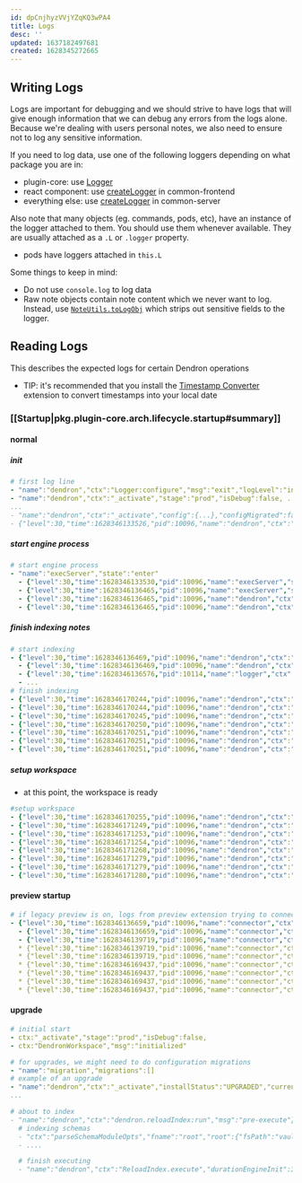 ```yaml
---
id: dpCnjhyzVVjYZqKQ3wPA4
title: Logs
desc: ''
updated: 1637182497681
created: 1628345272665
---
```


## Writing Logs

Logs are important for debugging and we should strive to have logs that will give enough information that we can debug any errors from the logs alone. Because we're dealing with users personal notes, we also need to ensure not to log any sensitive information.

If you need to log data, use one of the following loggers depending on what package you are in:

- plugin-core: use [Logger](https://github.com/dendronhq/dendron/blob/master/packages/plugin-core/src/logger.ts#L22:L22)
- react component: use [createLogger](https://github.com/dendronhq/dendron/blob/master/packages/common-frontend/src/utils/logger.ts#L3:L3) in common-frontend
- everything else: use [createLogger](https://github.com/dendronhq/dendron/blob/master/packages/common-server/src/logger.ts#L36:L36) in common-server

Also note that many objects (eg. commands, pods, etc), have an instance of the logger attached to them. You should use them whenever available. They are usually attached as a `.L` or `.logger` property. 

- pods have loggers attached in `this.L`

Some things to keep in mind:

- Do not use `console.log` to log data
- Raw note objects contain note content which we never want to log. Instead, use [`NoteUtils.toLogObj`](https://github.com/dendronhq/dendron/blob/master/packages/common-all/src/dnode.ts) which strips out sensitive fields to the logger. 

## Reading Logs
This describes the expected logs for certain Dendron operations

- TIP: it's recommended that you install the [Timestamp Converter](https://marketplace.visualstudio.com/items?itemName=Stalinbalraj.timestamp-converter) extension to convert timestamps into your local date

### [[Startup|pkg.plugin-core.arch.lifecycle.startup#summary]]

#### normal

##### init
```yml
# first log line
- "name":"dendron","ctx":"Logger:configure","msg":"exit","logLevel":"info"
- "name":"dendron","ctx":"_activate","stage":"prod","isDebug":false, ...
...
- "name":"dendron","ctx":"_activate","config":{...},"configMigrated":false,"msg":"read dendron config"}
- {"level":30,"time":1628346133526,"pid":10096,"name":"dendron","ctx":"_activate","installStatus":"NO_CHANGE","currentVersion":"0.53.0","previousWorkspaceVersion":"0.53.0","previousGlobalVersion":"0.53.0","platform":"darwin","extensions":[...],"vaults":[...]}
```

##### start engine process
```yml
# start engine process
- "name":"execServer","state":"enter"
  - {"level":30,"time":1628346133530,"pid":10096,"name":"execServer","state":"post:exec.node"}
  - {"level":30,"time":1628346136465,"pid":10096,"name":"execServer","state":"message","message":"49847"}
  - {"level":30,"time":1628346136465,"pid":10096,"name":"dendron","ctx":"WSUtils.handleServerProcess","msg":"subprocess running","pid":10114}
  - {"level":30,"time":1628346136465,"pid":10096,"name":"dendron","ctx":"_activate","msg":"post-start-server","port":49847,"durationStartServer":4056}
```

##### finish indexing notes
```yml
# start indexing
- {"level":30,"time":1628346136469,"pid":10096,"name":"dendron","ctx":"dendron.reloadIndex:run","msg":"pre-execute"}
  - {"level":30,"time":1628346136469,"pid":10096,"name":"dendron","ctx":"ReloadIndex.execute","msg":"enter"}
  - {"level":30,"time":1628346136576,"pid":10114,"name":"logger","ctx":"parseSchemaModuleOpts","fname":"root","root":{"fsPath":"vault","workspace":"users","name":"users","sync":"sync"},"imports":[]}
  - ...
# finish indexing 
- {"level":30,"time":1628346170244,"pid":10096,"name":"dendron","ctx":"ReloadIndex.execute","durationEngineInit":33772}
- {"level":30,"time":1628346170244,"pid":10096,"name":"dendron","ctx":"ReloadIndex.execute","msg":"exit"}
- {"level":30,"time":1628346170245,"pid":10096,"name":"dendron","ctx":"dendron.reloadIndex:run","msg":"post-execute"}
- {"level":30,"time":1628346170250,"pid":10096,"name":"dendron","ctx":"reloadWorkspace","msg":"post-ws.reloadWorkspace"}
- {"level":30,"time":1628346170251,"pid":10096,"name":"dendron","ctx":"reloadWorkspace","msg":"exit"}
- {"level":30,"time":1628346170251,"pid":10096,"name":"dendron","ctx":"postReloadWorkspace","msg":"same wsVersion"}
- {"level":30,"time":1628346170251,"pid":10096,"name":"dendron","ctx":"postReloadWorkspace","msg":"exit"}
```

##### setup workspace
- at this point, the workspace is ready
```yml
#setup workspace
- {"level":30,"time":1628346170255,"pid":10096,"name":"dendron","ctx":"TreeView:getChildren","msg":"reconstructing tree"}
- {"level":30,"time":1628346171249,"pid":10096,"name":"dendron","ctx":"setupViews","msg":"init:treeViewV2"}
- {"level":30,"time":1628346171253,"pid":10096,"name":"dendron","ctx":"setupViews","msg":"initWebUI"}
- {"level":30,"time":1628346171254,"pid":10096,"name":"dendron","ctx":"setupViews","msg":"init:backlinks"}
- {"level":30,"time":1628346171268,"pid":10096,"name":"dendron","ctx":"activateWorkspace","stage":"prod","msg":"enter"}
- {"level":30,"time":1628346171279,"pid":10096,"name":"dendron","ctx":"toggleViews","msg":"views enabled: true"}
- {"level":30,"time":1628346171279,"pid":10096,"name":"dendron","ctx":"_activate","msg":"fin startClient","durationReloadWorkspace":38853}
- {"level":30,"time":1628346171280,"pid":10096,"name":"dendron","ctx":"showWelcomeOrWhatsNew","version":"0.53.0","previousExtensionVersion":"0.53.0"}
```

#### preview startup
```yml
# if legacy preview is on, logs from preview extension trying to connect
- {"level":30,"time":1628346136659,"pid":10096,"name":"connector","ctx":"EngineConnector:init","msg":"enter","opts":{}}
  - {"level":30,"time":1628346136659,"pid":10096,"name":"connector","ctx":"EngineConnector:createServerWatcher","msg":"enter","opts":{}}
  - {"level":30,"time":1628346139719,"pid":10096,"name":"connector","ctx":"EngineConnector:_connect","portCreated":1628346136469,"wsActivation":1628346133522}
  * {"level":30,"time":1628346139719,"pid":10096,"name":"connector","ctx":"EngineConnector:_connect","msg":"initFromExistingFile","port":49847}
  * {"level":30,"time":1628346139719,"pid":10096,"name":"connector","ctx":"EngineConnector:tryToConnect","port":49847,"msg":"enter"}
  * {"level":30,"time":1628346169437,"pid":10096,"name":"connector","ctx":"EngineConnector:tryToConnect","msg":"connected","info":{"version":"0.53.0"}}
  * {"level":30,"time":1628346169437,"pid":10096,"name":"connector","ctx":"EngineConnector:connectAndInit","msg":"checking for engine"}
  * {"level":30,"time":1628346169437,"pid":10096,"name":"connector","ctx":"EngineConnector:connectAndInit","msg":"found engine"}
  * {"level":30,"time":1628346169437,"pid":10096,"name":"connector","ctx":"EngineConnector:initEngine","msg":"enter","port":49847}
```

#### upgrade
```yml
# initial start
- ctx:"_activate","stage":"prod","isDebug":false,
- ctx:"DendronWorkspace","msg":"initialized"

# for upgrades, we might need to do configuration migrations
- "name":"migration","migrations":[]
# example of an upgrade
- "name":"dendron","ctx":"_activate","installStatus":"UPGRADED","currentVersion":"0.53.0","previousWorkspaceVersion":"0.52.0","previousGlobalVersion":"0.52.0","platform":"darwin","extensions":[{"id":"dendron.dendron-paste-image","version":"1.0.4","active":false},{"id":"dendron.dendron-markdown-shortcuts","version":"0.12.1","active":true},{"id":"dendron.dendron-markdown-preview-enhanced","version":"0.10.57","active":false}],"vaults":[...]}
...

# about to index 
- "name":"dendron","ctx":"dendron.reloadIndex:run","msg":"pre-execute"}
  # indexing schemas
  - "ctx":"parseSchemaModuleOpts","fname":"root","root":{"fsPath":"vault","workspace":"users","name":"users","sync":"sync"},"imports":[]}...
  - ....

  # finish executing
  - "name":"dendron","ctx":"ReloadIndex.execute","durationEngineInit":39686}
```
